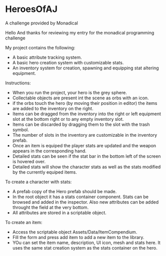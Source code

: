 # HeroesOfAJ
A challenge provided by Monadical

Hello And thanks for reviewing my entry for the monadical programming challenge

My project contains the following:
- A basic attribute tracking system.
- A basic hero creation system with customizable stats.
- An inventory system for creation, spawning and equipping stat altering equipment.

Instructions:
- When you run the project, your hero is the grey sphere.
- Collectable objects are present int the scene as orbs with an icon.
- if the orbs touch the hero (by moving their position in editor) the items are added to the inventory on the right.
- Items can be dragged from the inventory into the right or left equipment slot at the bottom right or to any empty inventory slot.
- Items can be discarded by dragging them to the slot with the trash symbol.
- The number of slots in the inventory are customizable in the inventory prefab.
- Once an item is equiped the player stats are updated and the weapon appears in the corresponding hand.
- Detailed stats can be seen if the stat bar in the bottom left of the screen is hovered over.
- Detailed stats will show the character stats as well as the stats modified by the currently equiped items.

To create a character with stats:
- A prefab copy of the Hero prefab should be made.
- In the root object it has a stats container component. Stats can be browsed and added in the inspector. Also new attributes can be added throught the field at the very bottom.
- All attributes are stored in a scriptable object.

To create an item:
- Access the scriptable object Assets/Data/ItemCompendium.
- Fill the form and press add item to add a new item to the library.
- YOu can set the item name, description, UI icon, mesh and stats here. It uses the same stat creation system as the stats container on the hero.
